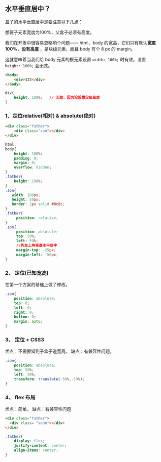 ## 水平垂直居中？

盒子的水平垂直居中是要注意以下几点：

想要子元素宽度为100%，父盒子必须有高度。

我们在开发中很容易忽略哟个问题—— html、body 的宽高，它们只有默认**宽度 100%**，**没有高度** ，是块级元素，而且 body 有个 8 px 的 margin。

这就意味着当我们给 body 元素的根元素设置 `width: 100%;` 时有效，设置 `height: 100%;` 会无效。


```html
<body>
    <div>123</div> 
</body>
```
```css
div{
    height: 100%;   // 无效，因为没设置父级高度
}
```


### 1、定位relative(相对) & absolute(绝对)

```html
<div class="father">
    <div class="son"></div>
</div>
```

```css
html,
body{
    height: 100%;
    padding: 0;
    margin: 0;
    overflow: hidden;
}
.father{
    height: 100%;
}
.son{
   width: 100px;
   height: 50px;
   border: 1px solid #8c8c;
}
.father{
     position: relative;
}
.son{
     position: absolute;
     top: 50%;
     left: 50%; 
     //先左上角垂直水平居中
     margin-top: -25px;
     margin-left: -50px;
}
```


### 2、 定位(已知宽高)

在第一个方案的基础上做了修改。

```css
.son{
    position: absolute;
    top: 0;
    left: 0;
    right: 0;
    bottom: 0;
    margin: auto;
}
``` 

### 3、 定位 + CSS3

优点：不需要知到子盒子道宽高。
缺点：有兼容性问题。


```css
.son{
    position: absolute;
    top: 50%;
    left: 50%;
    transform: translate(-50%,-50%);
}
```

### 4、 flex 布局

优点：简单。
缺点：有兼容性问题

```html	
<div class="father">
  <div class= "soon"></div>
</div>
```
```css
.father{
    display: flex;
    justify-content: center;
    align-items: center;
}
```
